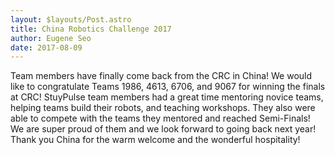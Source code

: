 ```yaml
---
layout: $layouts/Post.astro
title: China Robotics Challenge 2017
author: Eugene Seo
date: 2017-08-09
---
```


Team members have finally come back from the CRC in China!
We would like to congratulate Teams 1986, 4613, 6706, and 9067 for winning the finals at CRC!
StuyPulse team members had a great time mentoring novice teams, helping teams build their robots, and teaching workshops.
They also were able to compete with the teams they mentored and reached Semi-Finals!
We are super proud of them and we look forward to going back next year!
Thank you China for the warm welcome and the wonderful hospitality!
